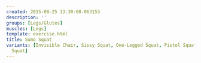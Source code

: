 ```yaml
---
created: 2015-08-25 13:30:08.063153
description: ''
groups: [Legs/Glutes]
muscles: [Legs]
template: exercise.html
title: Sumo Squat
variants: [Invisible Chair, Sissy Squat, One-Legged Squat, Pistol Squat, Wall Squat,
  Squat]
---
```

